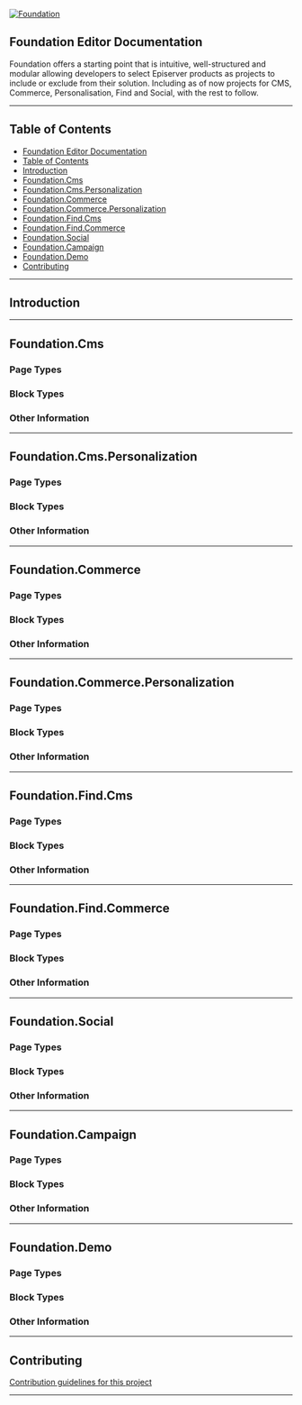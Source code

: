 <a href="https://github.com/episerver/Foundation"><img src="http://ux.episerver.com/images/logo.png" title="Foundation" alt="Foundation"></a>

## Foundation Editor Documentation

Foundation offers a starting point that is intuitive, well-structured and modular allowing developers to select Episerver products as projects to include or exclude from their solution. 
Including as of now projects for CMS, Commerce, Personalisation, Find and Social, with the rest to follow.

---

## Table of Contents

- [Foundation Editor Documentation](#foundation-editor-documentation)
- [Table of Contents](#table-of-contents)
- [Introduction](#introduction)
- [Foundation.Cms](#foundationcms)
- [Foundation.Cms.Personalization](#foundationcommercepersonalization)
- [Foundation.Commerce](#foundationcommerce)
- [Foundation.Commerce.Personalization](#foundationcommercepersonalization)
- [Foundation.Find.Cms](#foundationfindcms)
- [Foundation.Find.Commerce](#foundationfindcommerce)
- [Foundation.Social](#foundationsocial)
- [Foundation.Campaign](#foundationcampaign)
- [Foundation.Demo](#foundationdemo)
- [Contributing](#contributing)

---

## Introduction


---

## Foundation.Cms

### Page Types

### Block Types

### Other Information

---

## Foundation.Cms.Personalization

### Page Types

### Block Types

### Other Information

---

## Foundation.Commerce

### Page Types

### Block Types

### Other Information

---

## Foundation.Commerce.Personalization

### Page Types

### Block Types

### Other Information

---

## Foundation.Find.Cms

### Page Types

### Block Types

### Other Information

---

## Foundation.Find.Commerce

### Page Types

### Block Types

### Other Information

---

## Foundation.Social

### Page Types

### Block Types

### Other Information

---

## Foundation.Campaign

### Page Types

### Block Types

### Other Information

---

## Foundation.Demo

### Page Types

### Block Types

### Other Information

---

## Contributing
[Contribution guidelines for this project](docs/CONTRIBUTING.md)

---
